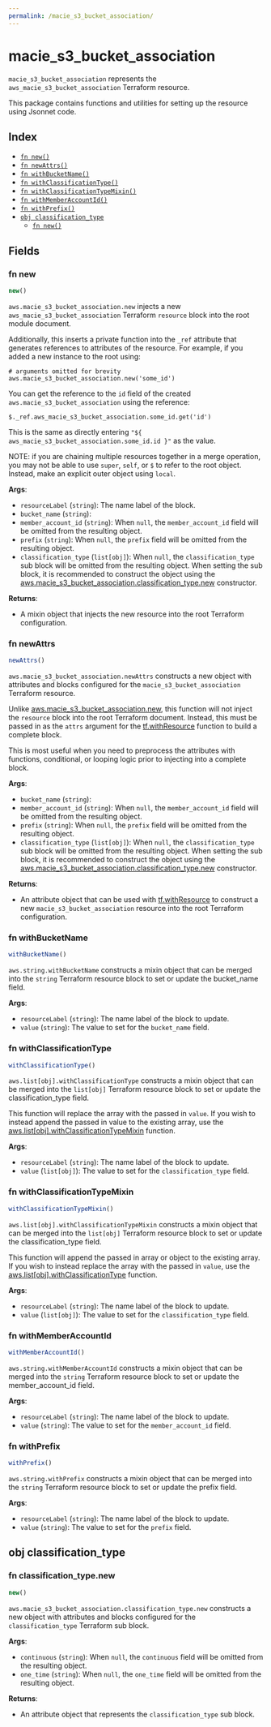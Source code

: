 ```yaml
---
permalink: /macie_s3_bucket_association/
---
```


# macie_s3_bucket_association

`macie_s3_bucket_association` represents the `aws_macie_s3_bucket_association` Terraform resource.



This package contains functions and utilities for setting up the resource using Jsonnet code.


## Index

* [`fn new()`](#fn-new)
* [`fn newAttrs()`](#fn-newattrs)
* [`fn withBucketName()`](#fn-withbucketname)
* [`fn withClassificationType()`](#fn-withclassificationtype)
* [`fn withClassificationTypeMixin()`](#fn-withclassificationtypemixin)
* [`fn withMemberAccountId()`](#fn-withmemberaccountid)
* [`fn withPrefix()`](#fn-withprefix)
* [`obj classification_type`](#obj-classification_type)
  * [`fn new()`](#fn-classification_typenew)

## Fields

### fn new

```ts
new()
```


`aws.macie_s3_bucket_association.new` injects a new `aws_macie_s3_bucket_association` Terraform `resource`
block into the root module document.

Additionally, this inserts a private function into the `_ref` attribute that generates references to attributes of the
resource. For example, if you added a new instance to the root using:

    # arguments omitted for brevity
    aws.macie_s3_bucket_association.new('some_id')

You can get the reference to the `id` field of the created `aws.macie_s3_bucket_association` using the reference:

    $._ref.aws_macie_s3_bucket_association.some_id.get('id')

This is the same as directly entering `"${ aws_macie_s3_bucket_association.some_id.id }"` as the value.

NOTE: if you are chaining multiple resources together in a merge operation, you may not be able to use `super`, `self`,
or `$` to refer to the root object. Instead, make an explicit outer object using `local`.

**Args**:
  - `resourceLabel` (`string`): The name label of the block.
  - `bucket_name` (`string`): 
  - `member_account_id` (`string`):  When `null`, the `member_account_id` field will be omitted from the resulting object.
  - `prefix` (`string`):  When `null`, the `prefix` field will be omitted from the resulting object.
  - `classification_type` (`list[obj]`):  When `null`, the `classification_type` sub block will be omitted from the resulting object. When setting the sub block, it is recommended to construct the object using the [aws.macie_s3_bucket_association.classification_type.new](#fn-macie_s3_bucket_associationclassification_typenew) constructor.

**Returns**:
- A mixin object that injects the new resource into the root Terraform configuration.


### fn newAttrs

```ts
newAttrs()
```


`aws.macie_s3_bucket_association.newAttrs` constructs a new object with attributes and blocks configured for the `macie_s3_bucket_association`
Terraform resource.

Unlike [aws.macie_s3_bucket_association.new](#fn-macie_s3_bucket_associationnew), this function will not inject the `resource`
block into the root Terraform document. Instead, this must be passed in as the `attrs` argument for the
[tf.withResource](https://github.com/tf-libsonnet/core/tree/main/docs#fn-withresource) function to build a complete block.

This is most useful when you need to preprocess the attributes with functions, conditional, or looping logic prior to
injecting into a complete block.

**Args**:
  - `bucket_name` (`string`): 
  - `member_account_id` (`string`):  When `null`, the `member_account_id` field will be omitted from the resulting object.
  - `prefix` (`string`):  When `null`, the `prefix` field will be omitted from the resulting object.
  - `classification_type` (`list[obj]`):  When `null`, the `classification_type` sub block will be omitted from the resulting object. When setting the sub block, it is recommended to construct the object using the [aws.macie_s3_bucket_association.classification_type.new](#fn-macie_s3_bucket_associationclassification_typenew) constructor.

**Returns**:
  - An attribute object that can be used with [tf.withResource](https://github.com/tf-libsonnet/core/tree/main/docs#fn-withresource) to construct a new `macie_s3_bucket_association` resource into the root Terraform configuration.


### fn withBucketName

```ts
withBucketName()
```

`aws.string.withBucketName` constructs a mixin object that can be merged into the `string`
Terraform resource block to set or update the bucket_name field.



**Args**:
  - `resourceLabel` (`string`): The name label of the block to update.
  - `value` (`string`): The value to set for the `bucket_name` field.


### fn withClassificationType

```ts
withClassificationType()
```

`aws.list[obj].withClassificationType` constructs a mixin object that can be merged into the `list[obj]`
Terraform resource block to set or update the classification_type field.

This function will replace the array with the passed in `value`. If you wish to instead append the
passed in value to the existing array, use the [aws.list[obj].withClassificationTypeMixin](TODO) function.


**Args**:
  - `resourceLabel` (`string`): The name label of the block to update.
  - `value` (`list[obj]`): The value to set for the `classification_type` field.


### fn withClassificationTypeMixin

```ts
withClassificationTypeMixin()
```

`aws.list[obj].withClassificationTypeMixin` constructs a mixin object that can be merged into the `list[obj]`
Terraform resource block to set or update the classification_type field.

This function will append the passed in array or object to the existing array. If you wish
to instead replace the array with the passed in `value`, use the [aws.list[obj].withClassificationType](TODO)
function.


**Args**:
  - `resourceLabel` (`string`): The name label of the block to update.
  - `value` (`list[obj]`): The value to set for the `classification_type` field.


### fn withMemberAccountId

```ts
withMemberAccountId()
```

`aws.string.withMemberAccountId` constructs a mixin object that can be merged into the `string`
Terraform resource block to set or update the member_account_id field.



**Args**:
  - `resourceLabel` (`string`): The name label of the block to update.
  - `value` (`string`): The value to set for the `member_account_id` field.


### fn withPrefix

```ts
withPrefix()
```

`aws.string.withPrefix` constructs a mixin object that can be merged into the `string`
Terraform resource block to set or update the prefix field.



**Args**:
  - `resourceLabel` (`string`): The name label of the block to update.
  - `value` (`string`): The value to set for the `prefix` field.


## obj classification_type



### fn classification_type.new

```ts
new()
```


`aws.macie_s3_bucket_association.classification_type.new` constructs a new object with attributes and blocks configured for the `classification_type`
Terraform sub block.



**Args**:
  - `continuous` (`string`):  When `null`, the `continuous` field will be omitted from the resulting object.
  - `one_time` (`string`):  When `null`, the `one_time` field will be omitted from the resulting object.

**Returns**:
  - An attribute object that represents the `classification_type` sub block.
